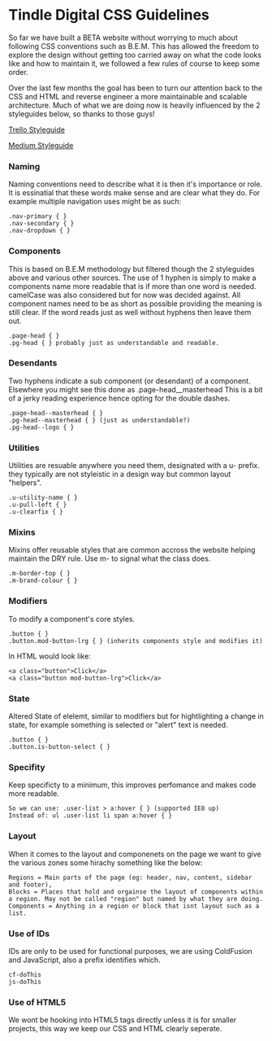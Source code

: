 # Tindle Digital CSS Guidelines

So far we have built a BETA website without worrying to much about following CSS conventions such as B.E.M. This has allowed the freedom to explore the design without getting too carried away on what the code looks like and how to maintain it, we followed a few rules of course to keep some order. 

Over the last few months the goal has been to turn our attention back to the CSS and HTML and reverse engineer a more maintainable and scalable architecture. Much of what we are doing now is heavily influenced by the 2 styleguides below, so thanks to those guys!

[Trello Styleguide](https://gist.github.com/bobbygrace/9e961e8982f42eb91b80#file-trello-css-guide-mdllo!)

[Medium Styleguide](https://gist.github.com/fat/a47b882eb5f84293c4ed)

### Naming

Naming conventions need to describe what it is then it's importance or role. It is essinatial that these words make sense and are clear what they do. For example multiple navigation uses might be as such:

    .nav-primary { }
    .nav-secondary { }
    .nav-dropdown { }

### Components

This is based on B.E.M methodology but filtered though the 2 styleguides above and various other sources. The use of 1 hyphen is simply to make a components name more readable that is if more than one word is needed. camelCase was also considered but for now was decided against. All component names need to be as short as possible providing the meaning is still clear. If the word reads just as well without hyphens then leave them out.

    .page-head { }
    .pg-head { } probably just as understandable and readable.

### Desendants

Two hyphens indicate a sub component (or desendant) of a component. Elsewhere you might see this done as .page-head__masterhead This is a bit of a jerky reading experience hence opting for the double dashes.

    .page-head--masterhead { }
    .pg-head--masterhead { } (just as understandable?)
    .pg-head--logo { }

### Utilities

Utilities are resuable anywhere you need them, designated with a u- prefix. they typically are not styleistic in a design way but common layout "helpers".

    .u-utility-name { }
    .u-pull-left { }
    .u-clearfix { }

### Mixins

Mixins offer reusable styles that are common accross the website helping maintain the DRY rule. Use  m- to signal what the class does.

    .m-border-top { }
    .m-brand-colour { }

### Modifiers 

To modify a component's core styles.

    .button { }
    .button.mod-button-lrg { } (inherits components style and modifies it)

In HTML would look like:

    <a class="button">Click</a>
    <a class="button mod-button-lrg">Click</a>

### State

Altered State of elelemt, similar to modifiers but for hightlighting a change in state, for example something is selected or "alert" text is needed.

    .button { }
    .button.is-button-select { }

### Specifity

Keep specificty to a minimum, this improves perfomance and makes code more readable.

    So we can use: .user-list > a:hover { } (supported IE8 up)
    Instead of: ul .user-list li span a:hover { }

### Layout

When it comes to the layout and componenets on the page we want to give the various zones some hirachy something like the below:

    Regions = Main parts of the page (eg: header, nav, content, sidebar and footer),
    Blocks = Places that hold and orgainse the layout of components within a region. May not be called "region" but named by what they are doing.
    Components = Anything in a region or block that isnt layout such as a list.
    
### Use of IDs

IDs are only to be used for functional purposes, we are using ColdFusion and JavaScript, also a prefix identifies which.

    cf-doThis
    js-doThis

### Use of HTML5

We wont be hooking into HTML5 tags directly unless it is for smaller projects, this way we keep our CSS and HTML clearly seperate. 



